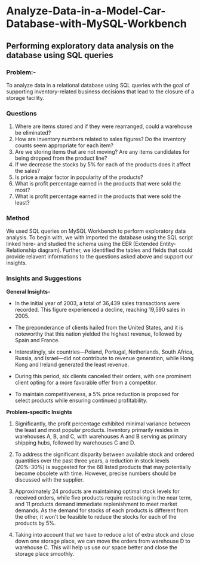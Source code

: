 # Analyze-Data-in-a-Model-Car-Database-with-MySQL-Workbench
## Performing exploratory data analysis on the database using SQL queries
### Problem:-
To analyze data in a relational database using SQL queries with the goal of supporting inventory-related business decisions that lead to the closure of a storage facility.
### Questions 

1) Where are items stored and if they were rearranged, could a warehouse be eliminated?
2) How are inventory numbers related to sales figures? Do the inventory counts seem appropriate for each item?
3) Are we storing items that are not moving? Are any items candidates for being dropped from the product line?
4) If we decrease the stocks by 5% for each of the products does it affect the sales?
5) Is price a major factor in popularity of the products?
6) What is profit percentage earned in the products that were sold the most?
7) What is profit percentage earned in the products that were sold the least?

### Method
We used SQL queries on MySQL Workbench to perform exploratory data analysis. To begin with, we with imported the database using the SQL script linked here-     and studied the schema using the EER (Extended Entity-Relationship diagram). Further, we identified the tables and fields that could provide relavent informations to the questions asked above and support our insights.


### Insights and Suggestions
**General Insights-**
- In the initial year of 2003, a total of 36,439 sales transactions were recorded. This figure experienced a decline, reaching 19,590 sales in 2005. 

- The preponderance of clients hailed from the United States, and it is noteworthy that this nation yielded the highest revenue, followed by Spain and France.

- Interestingly, six countries—Poland, Portugal, Netherlands, South Africa, Russia, and Israel—did not contribute to revenue generation, while Hong Kong and Ireland generated the least revenue.

- During this period, six clients canceled their orders, with one prominent client opting for a more favorable offer from a competitor.

- To maintain competitiveness, a 5% price reduction is proposed for select products while ensuring continued profitability.

**Problem-specific Insights**
1. Significantly, the profit percentage exhibited minimal variance between the least and most popular products. 
Inventory primarily resides in warehouses A, B, and C, with warehouses A and B serving as primary shipping hubs, followed by warehouses C and D.

2. To address the significant disparity between available stock and ordered quantities over the past three years, a reduction in stock levels (20%-30%) is suggested for the 68 listed products that may potentially become obsolete with time. However, precise numbers should be discussed with the supplier.

3. Approximately 24 products are maintaining optimal stock levels for received orders, while five products require restocking in the near term, and 11 products demand immediate replenishment to meet market demands. As the demand for stocks of each products is different from the other, it won't be feasible to reduce the stocks for each of the products by 5%.

4. Taking into account that we have to reduce a lot of extra stock and close down one storage place, we can move the orders from warehouse D to warehouse C. This will help us use our space better and close the storage place smoothly.
